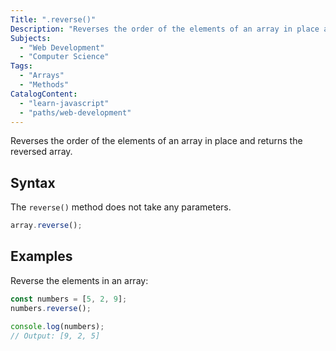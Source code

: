 ```yaml
---
Title: ".reverse()"
Description: "Reverses the order of the elements of an array in place and returns the reversed array."
Subjects:
  - "Web Development"
  - "Computer Science"
Tags:
  - "Arrays"
  - "Methods"
CatalogContent:
  - "learn-javascript"
  - "paths/web-development"
---
```




Reverses the order of the elements of an array in place and returns the reversed array.

## Syntax

The `reverse()` method does not take any parameters.

```js
array.reverse();
```

## Examples

Reverse the elements in an array:

```js
const numbers = [5, 2, 9];
numbers.reverse();

console.log(numbers);
// Output: [9, 2, 5]
```
